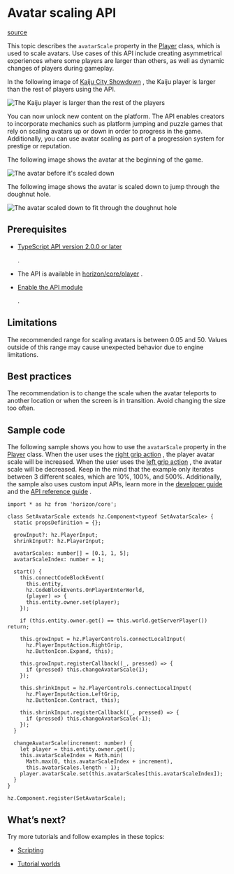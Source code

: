 # Avatar scaling API

[source](https://developers.meta.com/horizon-worlds/learn/documentation/typescript/api-references-and-examples/avatar-scaling-api)

This topic describes the `avatarScale` property in the [Player](/horizon-worlds/reference/2.0.0/core_player) class, which is used to scale avatars. Use cases of this API include creating asymmetrical experiences where some players are larger than others, as well as dynamic changes of players during gameplay.

In the following image of [Kaiju City Showdown](https://horizon.meta.com/world/1279402616789539) , the Kaiju player is larger than the rest of players using the API.

![The Kaiju player is larger than the rest of the players](https://scontent.flba1-1.fna.fbcdn.net/v/t39.2365-6/487459574_686297430574878_1704284363227182690_n.png?_nc_cat=105&ccb=1-7&_nc_sid=e280be&_nc_ohc=OZ9VJA-T2jUQ7kNvwGcXBOb&_nc_oc=AdkGKfW_q4sYSw5ddyXd_oUcxZODagCexb4CnjHwKiYW9VNJfKicBStPZXN85i-_tfc&_nc_zt=14&_nc_ht=scontent.flba1-1.fna&_nc_gid=eWVm7v6tcMUzbqMuHuJnbw&oh=00_AfS4zrVZmViaQeZYbQVWsa59eKUXZz3d248ORrrAU76WNg&oe=689B8CDA)

You can now unlock new content on the platform. The API enables creators to incorporate mechanics such as platform jumping and puzzle games that rely on scaling avatars up or down in order to progress in the game. Additionally, you can use avatar scaling as part of a progression system for prestige or reputation.

The following image shows the avatar at the beginning of the game.

![The avatar before it's scaled down](https://scontent.flba1-1.fna.fbcdn.net/v/t39.2365-6/487334824_686297433908211_277638335994097776_n.png?_nc_cat=106&ccb=1-7&_nc_sid=e280be&_nc_ohc=CPYAvj1edRoQ7kNvwFuDkOo&_nc_oc=AdlKg0B3bTcsNYuPXGgPIVDWFUP2evKfOHRbTru1OdpZM1iyY4Ff3XmdxaI9HLS6VpI&_nc_zt=14&_nc_ht=scontent.flba1-1.fna&_nc_gid=eWVm7v6tcMUzbqMuHuJnbw&oh=00_AfQXhP2Fqpwuh8g0_qjdfGS-ITZ9d2KV5Taw4qYo1p2Zyw&oe=689BAB85)

The following image shows the avatar is scaled down to jump through the doughnut hole.

![The avatar scaled down to fit through the doughnut hole](https://scontent.flba1-1.fna.fbcdn.net/v/t39.2365-6/487357450_686297427241545_4741437208343931387_n.png?_nc_cat=101&ccb=1-7&_nc_sid=e280be&_nc_ohc=-RpCkfVfsmcQ7kNvwFgVVPd&_nc_oc=AdkaNT0BHMp3XQIH5UqaJOE5awKQeyrn56mT-WZesZLEQhJvZpchI16AlF22TngTVow&_nc_zt=14&_nc_ht=scontent.flba1-1.fna&_nc_gid=eWVm7v6tcMUzbqMuHuJnbw&oh=00_AfRpfoRGfb_puLTXVSI8a5UWTXLIAkk_5ncMLPo1keQqnA&oe=689BA80E)

## Prerequisites

*   [TypeScript API version 2.0.0 or later](/horizon-worlds/learn/documentation/typescript/upgrade-world-to-typescript-api-v200)
    
    .

*   The API is available in [horizon/core/player](/horizon-worlds/reference/2.0.0/core_player) .

*   [Enable the API module](/horizon-worlds/learn/documentation/typescript/upgrade-world-to-typescript-api-v200#upgrading-your-world)
    
    .

## Limitations

The recommended range for scaling avatars is between 0.05 and 50. Values outside of this range may cause unexpected behavior due to engine limitations.

## Best practices

The recommendation is to change the scale when the avatar teleports to another location or when the screen is in transition. Avoid changing the size too often.

## Sample code

The following sample shows you how to use the `avatarScale` property in the [Player](/horizon-worlds/reference/2.0.0/core_player) class. When the user uses the [right grip action](/horizon-worlds/reference/2.0.0/core_playerinputaction) , the player avatar scale will be increased. When the user uses the [left grip action](/horizon-worlds/reference/2.0.0/core_playerinputaction) , the avatar scale will be decreased. Keep in the mind that the example only iterates between 3 different scales, which are 10%, 100%, and 500%. Additionally, the sample also uses custom input APIs, learn more in the [developer guide](/horizon-worlds/learn/documentation/create-for-web-and-mobile/typescript-apis-for-mobile/custom-input-api) and the [API reference guide](/horizon-worlds/reference/2.0.0/core_playercontrols) .

```
import * as hz from 'horizon/core';

class SetAvatarScale extends hz.Component<typeof SetAvatarScale> {
  static propsDefinition = {};

  growInput?: hz.PlayerInput;
  shrinkInput?: hz.PlayerInput;

  avatarScales: number[] = [0.1, 1, 5];
  avatarScaleIndex: number = 1;

  start() {
    this.connectCodeBlockEvent(
      this.entity,
      hz.CodeBlockEvents.OnPlayerEnterWorld,
      (player) => {
      this.entity.owner.set(player);
    });

    if (this.entity.owner.get() == this.world.getServerPlayer()) return;

    this.growInput = hz.PlayerControls.connectLocalInput(
      hz.PlayerInputAction.RightGrip,
      hz.ButtonIcon.Expand, this);

    this.growInput.registerCallback((_, pressed) => {
      if (pressed) this.changeAvatarScale(1);
    });

    this.shrinkInput = hz.PlayerControls.connectLocalInput(
      hz.PlayerInputAction.LeftGrip,
      hz.ButtonIcon.Contract, this);

    this.shrinkInput.registerCallback((_, pressed) => {
      if (pressed) this.changeAvatarScale(-1);
    });
  }

  changeAvatarScale(increment: number) {
    let player = this.entity.owner.get();
    this.avatarScaleIndex = Math.min(
      Math.max(0, this.avatarScaleIndex + increment),
      this.avatarScales.length - 1);
    player.avatarScale.set(this.avatarScales[this.avatarScaleIndex]);
  }
}

hz.Component.register(SetAvatarScale);
```

## What’s next?

Try more tutorials and follow examples in these topics:

*   [Scripting](/horizon-worlds/learn/documentation/typescript/typescript)

*   [Tutorial worlds](/horizon-worlds/learn/documentation/tutorial-worlds/build-your-first-game/module-1-build-your-first-game)

 

 

 

 

 

 

 

 

 

 

 

 

 

 

 

 

 

 

 

 

 

 

 

 

 

 

 

 

 

 

 

 

 

 

 

 

 

 

 

 

 

 

 

 

 

 

 

 

 